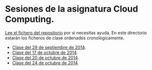 # Sesiones de la asignatura Cloud Computing.

[Lee el fichero del repositorio](../README.md) por si necesitas ayuda. En este directorio estarán los ficheros de clase ordenados cronológicamente.

* [Clase del 29 de septiembre de 2014](1.md).
* [Clase del 17 de octubre de 2014](2.md).
* [Clase del 20 de octubre de 2014](3.md).
* [Clase del 24 de octubre de 2014](4.md).
